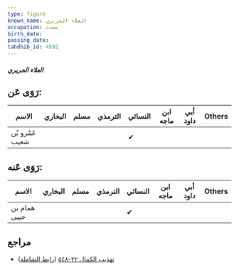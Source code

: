 ```yaml
---
type: figure
known_name: العلاء الجريري
occupation: محدث
birth_date:
passing_date:
tahdhib_id: 4592
---
```

##### العلاء الجريري

## رَوَى عَن:
| الاسم           | البخاري | مسلم | الترمذي | النسائي | ابن ماجه | أبي داود | Others |
| --------------- | ------- | ---- | ------- | ------- | -------- | -------- | ------ |
| عَمْرو بْن شعيب |         |      |         | ✔       |          |          |        |
## رَوَى عَنه:
| الاسم        | البخاري | مسلم | الترمذي | النسائي | ابن ماجه | أبي داود | Others |
| ------------ | ------- | ---- | ------- | ------- | -------- | -------- | ------ |
| همام بن حييى |         |      |         | ✔       |          |          |        |
## مراجع
- [تهذيب الكمال ٢٢-٥٤٨](obsidian://open?vault=Tahdhib-al-Kamal&file=Figures/٤٥٩٢-العلاء%20الجريري) ([رابط الشاملة](https://shamela.ws/book/3722/11801))